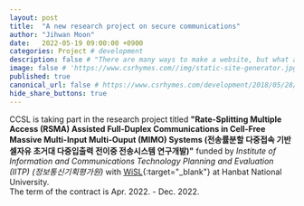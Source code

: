 ```yaml
---
layout: post
title:  "A new research project on secure communications"
author: "Jihwan Moon"
date:   2022-05-19 09:00:00 +0900
categories: Project # development
description: false # "There are many ways to make a website, but what about static site generators"
image: false # 'https://www.csrhymes.com//img/static-site-generator.jpg'
published: true
canonical_url: false # https://www.csrhymes.com/development/2018/05/28/why-use-a-static-site-generator.html
hide_share_buttons: true
---
```


CCSL is taking part in the research project titled __"Rate-Splitting Multiple Access (RSMA) Assisted Full-Duplex Communications in Cell-Free Massive Multi-Input Multi-Ouput (MIMO) Systems (전송률분할 다중접속 기반 셀자유 초거대 다중입출력 전이중 전송시스템 연구개발)"__ funded by _Institute of Information and Communications Technology Planning and Evaluation (IITP)_ _(정보통신기획평가원)_ with [WiSL](https://sites.google.com/site/hnucsp/home){:target="_blank"} at Hanbat National University.      
The term of the contract is Apr. 2022. - Dec. 2022.      